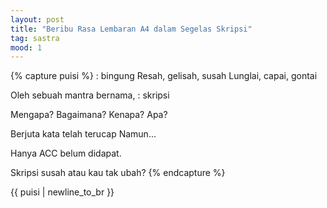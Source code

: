 ```yaml
---
layout: post
title: "Beribu Rasa Lembaran A4 dalam Segelas Skripsi"
tag: sastra
mood: 1
---
```


{% capture puisi %}
: bingung
Resah, gelisah, susah
Lunglai, capai, gontai

Oleh sebuah mantra bernama,
: skripsi

Mengapa?
Bagaimana?
Kenapa?
Apa?

Berjuta kata telah terucap
Namun...

Hanya ACC belum didapat.

Skripsi susah
atau kau tak ubah?
{% endcapture %}

{{ puisi | newline_to_br }}